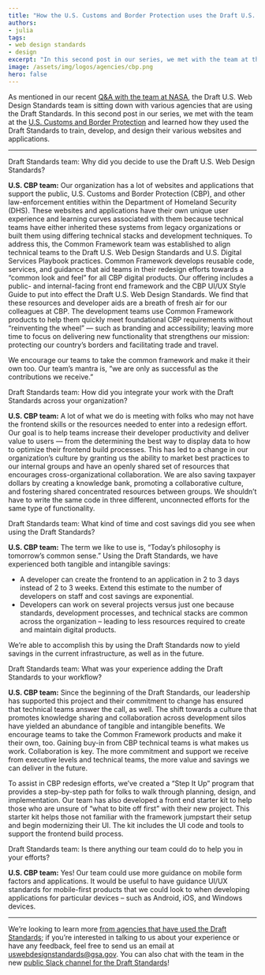 ```yaml
---
title: "How the U.S. Customs and Border Protection uses the Draft U.S. Web Design Standards"
authors:
- julia
tags:
- web design standards
- design
excerpt: "In this second post in our series, we met with the team at the U.S. Customs and Border Protection and learned how they used the Draft Standards to train, develop, and design their various websites and applications."
image: /assets/img/logos/agencies/cbp.png
hero: false
---
```


As mentioned in our recent [Q&A with the team at NASA](https://18f.gsa.gov/2017/03/21/nasa-journey-with-us-web-design-standards/), the Draft U.S. Web Design Standards team is sitting down with various agencies that are using the Draft Standards. In this second post in our series, we met with the team at the [U.S. Customs and Border Protection](https://www.cbp.gov/) and learned how they used the Draft Standards to train, develop, and design their various websites and applications.

---

Draft Standards team: Why did you decide to use the Draft U.S. Web Design Standards?

**U.S. CBP team:** Our organization has a lot of websites and applications that support the public, U.S. Customs and Border Protection (CBP), and other law-enforcement entities within the Department of Homeland Security (DHS). These websites and applications have their own unique user experience and learning curves associated with them because technical teams have either inherited these systems from legacy organizations or built them using differing technical stacks and development techniques. To address this, the Common Framework team was established to align technical teams to the Draft U.S. Web Design Standards and U.S. Digital Services Playbook practices. Common Framework develops reusable code, services, and guidance that aid teams in their redesign efforts towards a “common look and feel” for all CBP digital products. Our offering includes a public- and internal-facing front end framework and the CBP UI/UX Style Guide to put into effect the Draft U.S. Web Design Standards. We find that these resources and developer aids are a breath of fresh air for our colleagues at CBP. The development teams use Common Framework products to help them quickly meet foundational CBP requirements without “reinventing the wheel” — such as branding and accessibility; leaving more time to focus on delivering new functionality that strengthens our mission: protecting our country’s borders and facilitating trade and travel.

We encourage our teams to take the common framework and make it their own too. Our team’s mantra is, “we are only as successful as the contributions we receive.”

Draft Standards team: How did you integrate your work with the Draft Standards across your organization?

**U.S. CBP team:** A lot of what we do is meeting with folks who may not have the frontend skills or the resources needed to enter into a redesign effort. Our goal is to help teams increase their developer productivity and deliver value to users — from the determining the best way to display data to how to optimize their frontend build processes. This has led to a change in our organization’s culture by granting us the ability to market best practices to our internal groups and have an openly shared set of resources that encourages cross-organizational collaboration. We are also saving taxpayer dollars by creating a knowledge bank, promoting a collaborative culture, and fostering shared concentrated resources between groups. We shouldn’t have to write the same code in three different, unconnected efforts for the same type of functionality.

Draft Standards team: What kind of time and cost savings did you see when using the Draft Standards?

**U.S. CBP team:** The term we like to use is, “Today’s philosophy is tomorrow’s common sense.” Using the Draft Standards, we have experienced both tangible and intangible savings:

-   A developer can create the frontend to an application in 2 to 3 days instead of 2 to 3 weeks. Extend this estimate to the number of developers on staff and cost savings are exponential.
-   Developers can work on several projects versus just one because standards, development processes, and technical stacks are common across the organization – leading to less resources required to create and maintain digital products.

We’re able to accomplish this by using the Draft Standards now to yield savings in the current infrastructure, as well as in the future.

Draft Standards team: What was your experience adding the Draft Standards to your workflow?

**U.S. CBP team:** Since the beginning of the Draft Standards, our leadership has supported this project and their commitment to change has ensured that technical teams answer the call, as well. The shift towards a culture that promotes knowledge sharing and collaboration across development silos have yielded an abundance of tangible and intangible benefits. We encourage teams to take the Common Framework products and make it their own, too. Gaining buy-in from CBP technical teams is what makes us work. Collaboration is key. The more commitment and support we receive from executive levels and technical teams, the more value and savings we can deliver in the future.

To assist in CBP redesign efforts, we’ve created a “Step It Up” program that provides a step-by-step path for folks to walk through planning, design, and implementation. Our team has also developed a front end starter kit to help those who are unsure of “what to bite off first” with their new project. This starter kit helps those not familiar with the framework jumpstart their setup and begin modernizing their UI. The kit includes the UI code and tools to support the frontend build process.

Draft Standards team: Is there anything our team could do to help you in your efforts?

**U.S. CBP team:** Yes! Our team could use more guidance on mobile form factors and applications. It would be useful to have guidance UI/UX standards for mobile-first products that we could look to when developing applications for particular devices – such as Android, iOS, and Windows devices.

---

We’re looking to learn more [from agencies that have used the Draft Standards](https://github.com/18F/web-design-standards/blob/staging/WHO_IS_USING_USWDS.md); if you’re interested in talking to us about your experience or have any feedback, feel free to send us an email at <uswebdesignstandards@gsa.gov>. You can also chat with the team in the new [public Slack channel for the Draft Standards](https://chat.18f.gov./)!
